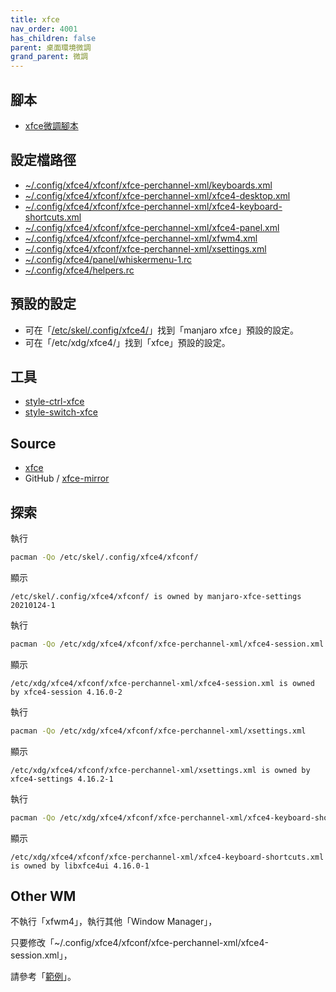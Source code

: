 ```yaml
---
title: xfce
nav_order: 4001
has_children: false
parent: 桌面環境微調
grand_parent: 微調
---
```



## 腳本

* [xfce微調腳本](https://github.com/samwhelp/note-about-manjaro/tree/gh-pages/_demo/adjustment/full/xfce)


## 設定檔路徑


* [~/.config/xfce4/xfconf/xfce-perchannel-xml/keyboards.xml](https://github.com/samwhelp/note-about-manjaro/tree/gh-pages/_demo/adjustment/full/xfce/config/xfce4/xfconf/xfce-perchannel-xml/keyboards.xml)
* [~/.config/xfce4/xfconf/xfce-perchannel-xml/xfce4-desktop.xml](https://github.com/samwhelp/note-about-manjaro/tree/gh-pages/_demo/adjustment/full/xfce/config/xfce4/xfconf/xfce-perchannel-xml/xfce4-desktop.xml)
* [~/.config/xfce4/xfconf/xfce-perchannel-xml/xfce4-keyboard-shortcuts.xml](https://github.com/samwhelp/note-about-manjaro/tree/gh-pages/_demo/adjustment/full/xfce/config/xfce4/xfconf/xfce-perchannel-xml/xfce4-keyboard-shortcuts.xml)
* [~/.config/xfce4/xfconf/xfce-perchannel-xml/xfce4-panel.xml](https://github.com/samwhelp/note-about-manjaro/tree/gh-pages/_demo/adjustment/full/xfce/config/xfce4/xfconf/xfce-perchannel-xml/xfce4-panel.xml)
* [~/.config/xfce4/xfconf/xfce-perchannel-xml/xfwm4.xml](https://github.com/samwhelp/note-about-manjaro/tree/gh-pages/_demo/adjustment/full/xfce/config/xfce4/xfconf/xfce-perchannel-xml/xfwm4.xml)
* [~/.config/xfce4/xfconf/xfce-perchannel-xml/xsettings.xml](https://github.com/samwhelp/note-about-manjaro/tree/gh-pages/_demo/adjustment/full/xfce/config/xfce4/xfconf/xfce-perchannel-xml/xsettings.xml)
* [~/.config/xfce4/panel/whiskermenu-1.rc](https://github.com/samwhelp/note-about-manjaro/tree/gh-pages/_demo/adjustment/full/xfce/config/xfce4/panel/whiskermenu-1.rc)
* [~/.config/xfce4/helpers.rc](https://github.com/samwhelp/note-about-manjaro/tree/gh-pages/_demo/adjustment/full/xfce/config/xfce4/helpers.rc)


## 預設的設定

* 可在「[/etc/skel/.config/xfce4/](https://gitlab.manjaro.org/profiles-and-settings/manjaro-xfce-settings/-/tree/master/skel/.config/xfce4)」找到「manjaro xfce」預設的設定。
* 可在「/etc/xdg/xfce4/」找到「xfce」預設的設定。


## 工具

* [style-ctrl-xfce](https://samwhelp.github.io/note-about-manjaro/read/project/style-xfce/style-ctrl-xfce)
* [style-switch-xfce](https://samwhelp.github.io/note-about-manjaro/read/project/style-xfce/style-switch-xfce.html)


## Source

* [xfce](https://gitlab.xfce.org/xfce)
* GitHub / [xfce-mirror](https://github.com/xfce-mirror)



## 探索

執行

``` sh
pacman -Qo /etc/skel/.config/xfce4/xfconf/
```

顯示

```
/etc/skel/.config/xfce4/xfconf/ is owned by manjaro-xfce-settings 20210124-1
```

執行

``` sh
pacman -Qo /etc/xdg/xfce4/xfconf/xfce-perchannel-xml/xfce4-session.xml
```

顯示

```
/etc/xdg/xfce4/xfconf/xfce-perchannel-xml/xfce4-session.xml is owned by xfce4-session 4.16.0-2
```

執行

``` sh
pacman -Qo /etc/xdg/xfce4/xfconf/xfce-perchannel-xml/xsettings.xml
```

顯示

```
/etc/xdg/xfce4/xfconf/xfce-perchannel-xml/xsettings.xml is owned by xfce4-settings 4.16.2-1
```

執行

``` sh
pacman -Qo /etc/xdg/xfce4/xfconf/xfce-perchannel-xml/xfce4-keyboard-shortcuts.xml
```

顯示

```
/etc/xdg/xfce4/xfconf/xfce-perchannel-xml/xfce4-keyboard-shortcuts.xml is owned by libxfce4ui 4.16.0-1
```


## Other WM

不執行「xfwm4」，執行其他「Window Manager」，

只要修改「~/.config/xfce4/xfconf/xfce-perchannel-xml/xfce4-session.xml」，

請參考「[範例](https://github.com/samwhelp/note-about-manjaro/tree/gh-pages/_demo/explore/xfce4-session/config)」。
